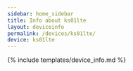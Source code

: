 ```yaml
---
sidebar: home_sidebar
title: Info about ks01lte
layout: deviceinfo
permalink: /devices/ks01lte/
device: ks01lte
---
```

{% include templates/device_info.md %}
